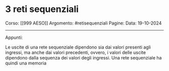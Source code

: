 # 3 reti sequenziali

Corso: [[999 AESO]]
Argomento: #retisequenziali
Pagine: 
Data: 19-10-2024

---

Appunti: 

Le uscite di una rete sequenziale dipendono sia dai valori presenti agli ingressi, ma anche dai valori precedenti, ovvero, i valori delle uscite dipendono dalla sequenza dei valori degli ingressi. Una rete sequenziale ha quindi una memoria
